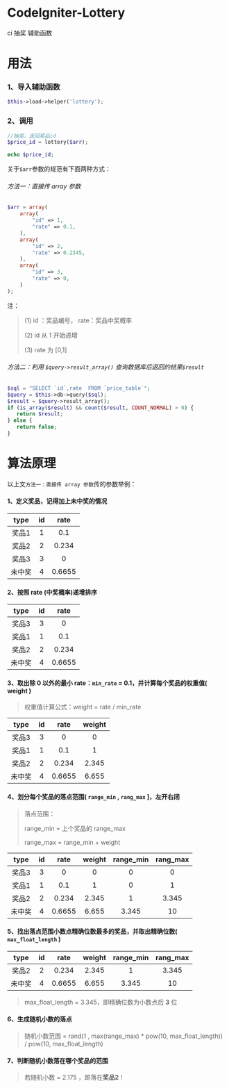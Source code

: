 # CodeIgniter-Lottery
ci 抽奖 辅助函数

 
# 用法
 
### 1、导入辅助函数
 ```php
 $this->load->helper('lottery');
 ```
 
### 2、调用
 ```php
 //抽奖，返回奖品id
 $price_id = lottery($arr);

 echo $price_id;
 ```
 
关于`$arr`参数的规范有下面两种方式：
 
###### 方法一：直接传 array 参数

```php
$arr = array(
    array(
        "id" => 1,
        "rate" => 0.1,
    ),
    array(
        "id" => 2,
        "rate" => 0.2345,
    ),
    array(
        "id" => 3,
        "rate" => 0,
    )
);
```

注：
> (1) id ：奖品编号， rate：奖品中奖概率
>
> (2) id 从 1 开始递增
>
> (3) rate 为 [0,1]

###### 方法二：利用 `$query->result_array()` 查询数据库后返回的结果`$result`
 ```php      
$sql = "SELECT `id`,rate  FROM `price_table`";
$query = $this->db->query($sql);
$result = $query->result_array();
if (is_array($result) && count($result, COUNT_NORMAL) > 0) {
    return $result;
} else {
    return false;
}
 ```
        
# 算法原理
 
以上文`方法一：直接传 array 参数`传的参数举例：

#### 1、定义奖品，记得加上未中奖的情况
|   type   |   id    |    rate   |
|   :---:  |   :---:   |    :---:   |
|   奖品1   |   1    |    0.1   |
|   奖品2   |   2    |    0.234   |
|   奖品3   |   3    |    0   |
|   未中奖   |   4    |    0.6655   |

#### 2、按照 rate (中奖概率)递增排序
|   type   |   id    |    rate   |
|   :---:  |   :---:   |    :---:   |
|   奖品3   |   3    |    0   |
|   奖品1   |   1    |    0.1   |
|   奖品2   |   2    |    0.234   |
|   未中奖   |   4    |    0.6655   |

#### 3、取出除 0 以外的最小 rate：`min_rate` = 0.1，并计算每个奖品的权重值( weight )

> 权重值计算公式：weight = rate / min_rate

|   type   |   id    |    rate   |  weight | 
|   :---:  |   :---:   |    :---:   |  :---: |
|   奖品3   |   3    |    0   | 0 | 
|   奖品1   |   1    |    0.1   | 1 |
|   奖品2   |   2    |    0.234   | 2.345 | 
|   未中奖   |   4    |    0.6655   |  6.655 | 

#### 4、划分每个奖品的落点范围( `range_min` , `rang_max` ]，左开右闭

> 落点范围：
> 
> range_min = 上个奖品的 range_max 
> 
> range_max = range_min + weight

|   type   |   id    |    rate   |  weight | range_min | rang_max |
|   :---:  |   :---:   |    :---:   |  :---: | :---: | :---: |
|   奖品3   |   3    |    0   | 0 |   0   |  0  |
|   奖品1   |   1    |    0.1   | 1 |   0   |  1  |
|   奖品2   |   2    |    0.234   | 2.345 |    1   |  3.345  |
|   未中奖   |   4    |    0.6655   |  6.655 |    3.345   |  10  |

#### 5、找出落点范围小数点精确位数最多的奖品，并取出精确位数( `max_float_length` )
|   type   |   id    |    rate   |  weight | range_min | rang_max |
|   :---:  |   :---:   |    :---:   |  :---: | :---: | :---: |
|   奖品2   |   2    |    0.234   | 2.345 |    1   |  3.345  |
|   未中奖   |   4    |    0.6655   |  6.655 |    3.345   |  10  |


> max_float_length = 3.345，即精确位数为小数点后 **3** 位

#### 6、生成随机小数的落点
> 随机小数范围 = rand(1 , max(range_max) * pow(10, max_float_length)) / pow(10, max_float_length)

#### 7、判断随机小数落在哪个奖品的范围
> 若随机小数 = 2.175 ，即落在**奖品2**！



